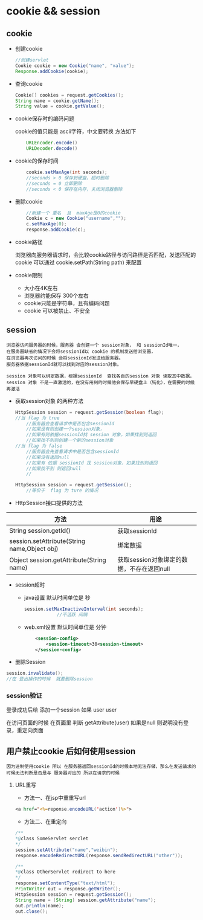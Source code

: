 # cookie && session

## cookie

* 创建cookie

    ```java
    //创建servlet
    Cookie cookie = new Cookie("name", "value");
    Response.addCookie(cookie);
    ```

* 查询cookie

    ```java
    Cookie[] cookies = request.getCookies();
    String name = cookie.getName();
    String value = cookie.getValue();
    ```

* cookie保存时的编码问题

    cookie的值只能是 ascii字符，中文要转换  方法如下

    ```java
        URLEncoder.encode()
        URLDecoder.decode()
    ```

* cookie的保存时间

    ```java
        cookie.setMaxAge(int seconds);
        //seconds > 0 保存到硬盘，超时删除
        //seconds = 0 立即删除
        //seconds < 0 保存在内存，关闭浏览器删除
    ```

* 删除cookie

    ```java
        //新建一个 重名  且  maxAge是0的cookie
        Cookie c = new Cookie("username","");
        c.setMaxAge(0);
        response.addCookie(c);
    ```

* cookie路径

    浏览器向服务器请求时，会比较cookie路径与访问路径是否匹配，发送匹配的cookie
    可以通过 cookie.setPath(String path) 来配置

* cookie限制

  * 大小在4K左右
  * 浏览器约能保存 300个左右
  * cookie只能是字符串，且有编码问题
  * cookie 可以被禁止、不安全

## session

    浏览器访问服务器的时候，服务器 会创建一个 session对象， 和 sessionId唯一，
    在服务器缺省的情况下会将sessionId以 cookie 的机制发送给浏览器，
    在浏览器再次访问的时候 会将sessionId发送给服务器。
    服务器依据sessionId就可以找到对应的session对象。

    session 对象可以绑定数据，根据sessionId  查找各自的session 对象 读取其中数据，session 对象 不是一直激活的，在没有用到的时候他会保存早硬盘上（钝化），在需要的时候再激活

* 获取session对象 的两种方法

    ```java
    HttpSession session = request.getSession(boolean flag);
    //当 flag 为 true
        //服务器会查看请求中是否包含sessionId
        //如果没有则创建一个session对象，
        //如果有则依据sessionId找 session 对象，如果找到则返回
        //如果找不到则创建一个新的session对象
    //当 flag 为 false
        //服务器会先查看请求中是否包含sessionId
        //如果没有返回null
        //如果有 依据 sessionId 找 session对象，如果找到则返回
        //如果找不到 则返回null
        //
    ```

    ```java
    HttpSession session = request.getSession();
        //等价于  flag 为 ture 的情况
    ```

* HttpSession接口提供的方法

方法 | 用途
-|-
String session.getId() | 获取sessionId
session.setAttribute(String name,Object obj) | 绑定数据
Object session.getAttribute(String name) | 获取session对象绑定的数据，不存在返回null

* session超时

  * java设置  默认时间单位是 秒

    ```java
    session.setMaxInactiveInterval(int seconds);
                //不活跃 间隔
    ```

  * web.xml设置   默认时间单位是 分钟

    ```xml
        <session-config>
            <session-timeout>30<session-timeout>
        </session-config>
    ```

* 删除Session

```java
session.invalidate();
//在 登出操作的时候  就要删除session
```

### session验证

登录成功后给 添加一个session   如果  user user

在访问页面的时候  在页面里  判断  getAttribute(user)   如果是null  则说明没有登录，重定向页面

## 用户禁止cookie 后如何使用session

    因为进制使用cookie 所以 在服务器返回sessionId的时候本地无法存储，那么在发送请求的时候无法判断是否是与 服务器对应的 所以在请求的时候

1. URL重写

    * 方法一、在jsp中重重写url

    ```jsp
    <a href="<%=reponse.encodeURL('action')%>">
    ```

    * 方法二、在重定向

    ```java
    /**
    *@class SomeServlet serclet
    */
    session.setAttribute("name","weibin");
    response.encodeRedirectURL(response.sendRedirectURL("other"));
    ```

    ```java
    /**
    *@class OtherServlet redirect to here
    */
    response.setContentType("text/html");
    PrintWriter out = response.getWriter();
    HttpSession session = request.getSession();
    String name = (String) session.getAttribute("name");
    out.println(name);
    out.close();
    ```
